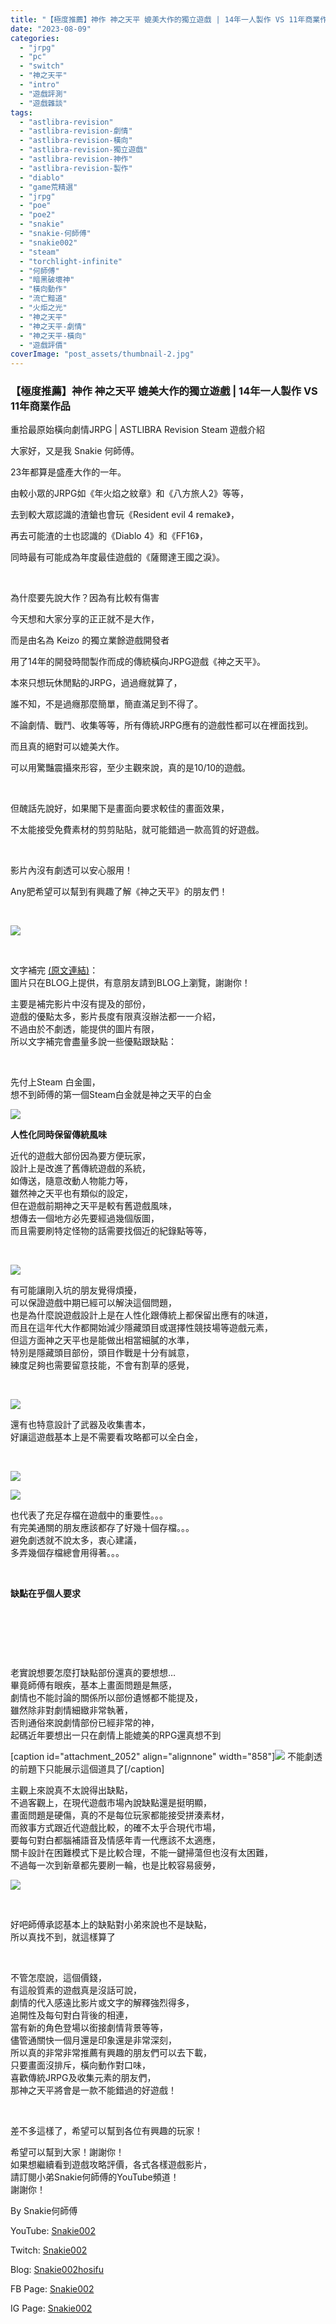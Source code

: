 ```yaml
---
title: "【極度推薦】神作 神之天平 媲美大作的獨立遊戲 | 14年一人製作 VS 11年商業作品 | 重拾最原始橫向劇情JRPG | ASTLIBRA Revision Steam 遊戲介紹"
date: "2023-08-09"
categories: 
  - "jrpg"
  - "pc"
  - "switch"
  - "神之天平"
  - "intro"
  - "遊戲評測"
  - "遊戲雜談"
tags: 
  - "astlibra-revision"
  - "astlibra-revision-劇情"
  - "astlibra-revision-橫向"
  - "astlibra-revision-獨立遊戲"
  - "astlibra-revision-神作"
  - "astlibra-revision-製作"
  - "diablo"
  - "game荒精選"
  - "jrpg"
  - "poe"
  - "poe2"
  - "snakie"
  - "snakie-何師傅"
  - "snakie002"
  - "steam"
  - "torchlight-infinite"
  - "何師傅"
  - "暗黑破壞神"
  - "橫向動作"
  - "流亡黯道"
  - "火炬之光"
  - "神之天平"
  - "神之天平-劇情"
  - "神之天平-橫向"
  - "遊戲評價"
coverImage: "post_assets/thumbnail-2.jpg"
---
```


### 【極度推薦】神作 神之天平 媲美大作的獨立遊戲 | 14年一人製作 VS 11年商業作品  
重拾最原始橫向劇情JRPG | ASTLIBRA Revision Steam 遊戲介紹

  
大家好，又是我 Snakie 何師傅。  

  
23年都算是盛產大作的一年。  

  
由較小眾的JRPG如《年火焰之紋章》和《八方旅人2》等等，  

  
去到較大眾認識的渣鎗也會玩《Resident evil 4 remake》，  

  
再去可能渣的士也認識的《Diablo 4》和《FF16》，  

  
同時最有可能成為年度最佳遊戲的《薩爾達王國之淚》。  

  
   

  
為什麼要先說大作？因為有比較有傷害  

  
今天想和大家分享的正正就不是大作，  

  
而是由名為 Keizo 的獨立業餘遊戲開發者  

  
用了14年的開發時間製作而成的傳統橫向JRPG遊戲《神之天平》。  

  
本來只想玩休閒點的JRPG，過過癮就算了，  

  
誰不知，不是過癮那麼簡單，簡直滿足到不得了。  

  
不論劇情、戰鬥、收集等等，所有傳統JRPG應有的遊戲性都可以在裡面找到。  

  
而且真的絕對可以媲美大作。  

  
可以用驚豔震攝來形容，至少主觀來說，真的是10/10的遊戲。  

  
   

  
但醜話先說好，如果閣下是畫面向要求較佳的畫面效果，  

  
不太能接受免費素材的剪剪貼貼，就可能錯過一款高質的好遊戲。  

  
   

  
影片內沒有劇透可以安心服用！  

  
Any肥希望可以幫到有興趣了解《神之天平》的朋友們！  

  
   

  
![](post_assets/12344-1024x686.png)  

  
   

  
文字補完 [(原文連結)](https://snakie002hosifu.blog/astlibra)：  
圖片只在BLOG上提供，有意朋友請到BLOG上瀏覽，謝謝你！  

  
主要是補完影片中沒有提及的部份，  
遊戲的優點太多，影片長度有限真沒辦法都一一介紹，  
不過由於不劇透，能提供的圖片有限，  
所以文字補完會盡量多說一些優點跟缺點：  

  
   

  
先付上Steam 白金圖，  
想不到師傅的第一個Steam白金就是神之天平的白金  

  
![](post_assets/6-1013x1024.png)  

  
**人性化同時保留傳統風味**  

  
近代的遊戲大部份因為要方便玩家，  
設計上是改進了舊傳統遊戲的系統，  
如傳送，隨意改動人物能力等，  
雖然神之天平也有類似的設定，  
但在遊戲前期神之天平是較有舊遊戲風味，  
想傳去一個地方必先要經過幾個版圖，  
而且需要刷特定怪物的話需要找個近的紀錄點等等，  

  
   

  
![](post_assets/1-2-1024x576.jpg)  

  
有可能讓剛入坑的朋友覺得煩擾，  
可以保證遊戲中期已經可以解決這個問題，  
也是為什麼說遊戲設計上是在人性化跟傳統上都保留出應有的味道，  
而且在這年代大作都開始減少隱藏頭目或選擇性競技場等遊戲元素，  
但這方面神之天平也是能做出相當細膩的水準，  
特別是隱藏頭目部份，頭目作戰是十分有誠意，  
練度足夠也需要留意技能，不會有割草的感覺，  

  
   

  
![](post_assets/4-1024x620.png)  

  
還有也特意設計了武器及收集書本，  
好讓這遊戲基本上是不需要看攻略都可以全白金，  

  
   

  
![](post_assets/5-1024x633.png)  

  
![](post_assets/3-1024x618.png)  

  
也代表了充足存檔在遊戲中的重要性。。。  
有完美通關的朋友應該都存了好幾十個存檔。。。  
避免劇透就不說太多，衷心建議，  
多弄幾個存檔總會用得著。。。  

  
   

  
**缺點在乎個人要求**  

  
   

  
   

  
   

  
老實說想要怎麼打缺點部份還真的要想想…  
畢竟師傅有眼疾，基本上畫面問題是無感，  
劇情也不能討論的關係所以部份遺憾都不能提及，  
雖然除非對劇情細緻非常執著，  
否則通俗來說劇情部份已經非常的神，  
起碼近年要想出一只在劇情上能媲美的RPG還真想不到  

  
\[caption id="attachment\_2052" align="alignnone" width="858"\]![](post_assets/8-1-1024x576.jpg) 不能劇透的前題下只能展示這個道具了\[/caption\]  

  
主觀上來說真不太說得出缺點，  
不過客觀上，在現代遊戲市場內說缺點還是挺明顯，  
畫面問題是硬傷，真的不是每位玩家都能接受拼湊素材，  
而敘事方式跟近代遊戲比較，的確不太乎合現代市場，  
要每句對白都腦補語音及情感年青一代應該不太適應，  
關卡設計在困難模式下是比較合理，不能一鍵掃蕩但也沒有太困難，  
不過每一次到新章都先要刷一輪，也是比較容易疲勞，  

  
![](post_assets/7-1-1024x576.jpg)  

  
   

  
好吧師傅承認基本上的缺點對小弟來說也不是缺點，  
所以真找不到，就這樣算了  

  
   

  
不管怎麼說，這個價錢，  
有這般質素的遊戲真是沒話可說，  
劇情的代入感遠比影片或文字的解釋強烈得多，  
追開性及每句對白背後的相連，  
當有新的角色登場以銜接劇情背景等等，  
儘管通關快一個月還是印象還是非常深刻，  
所以真的非常非常推薦有興趣的朋友們可以去下載，  
只要畫面沒排斥，橫向動作對口味，  
喜歡傳統JRPG及收集元素的朋友們，  
那神之天平將會是一款不能錯過的好遊戲！  

  
   

  
差不多這樣了，希望可以幫到各位有興趣的玩家！  

  
希望可以幫到大家！謝謝你！  
如果想繼續看到遊戲攻略評價，各式各樣遊戲影片，  
請訂閱小弟Snakie何師傅的YouTube頻道！  
謝謝你！  

  
By Snakie何師傅  

  
YouTube: [Snakie002](https://www.youtube.com/channel/UCDOMLG_RBSoqVHK3sIYJeLA)  

  
Twitch: [Snakie002](https://www.twitch.tv/snakie002/)  

  
Blog: [Snakie002hosifu](https://snakie002hosifu.blog/)  

  
FB Page: [Snakie002](https://www.facebook.com/Snakie002/)  

  
IG Page: [Snakie002](https://www.instagram.com/snakie002/)
